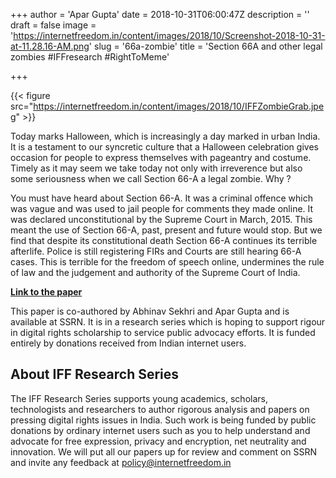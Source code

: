 +++
author = 'Apar Gupta'
date = 2018-10-31T06:00:47Z
description = ''
draft = false
image = 'https://internetfreedom.in/content/images/2018/10/Screenshot-2018-10-31-at-11.28.16-AM.png'
slug = '66a-zombie'
title = 'Section 66A and other legal zombies #IFFresearch #RightToMeme'

+++


{{< figure src="https://internetfreedom.in/content/images/2018/10/IFFZombieGrab.jpeg" >}}



Today marks Halloween, which is increasingly a day marked in urban India. It is a testament to our syncretic culture that a Halloween celebration gives occasion for people to express themselves with pageantry and costume. Timely as it may seem we take today not only with irreverence but also some seriousness when we call Section 66-A a legal zombie. Why ?

You must have heard about Section 66-A. It was a criminal offence which was vague and was used to jail people for comments they made online. It was declared unconstitutional by the Supreme Court in March, 2015. This meant the use of Section 66-A, past, present and future would stop. But we find that despite its constitutional death Section 66-A continues its terrible afterlife. Police is still registering FIRs and Courts are still hearing 66-A cases. This is terrible for the freedom of speech online, undermines the rule of law and the judgement and authority of the Supreme Court of India.

[**Link to the paper**](https://ssrn.com/abstract=3275893)

This paper is co-authored by Abhinav Sekhri and Apar Gupta and is available at SSRN. It is in a research series which is hoping to support rigour in digital rights scholarship to service public advocacy efforts. It is funded entirely by donations received from Indian internet users.

## About IFF Research Series

The IFF Research Series supports young academics, scholars, technologists and researchers to author rigorous analysis and papers on pressing digital rights issues in India. Such work is being funded by public donations by ordinary internet users such as you to help understand and advocate for free expression, privacy and encryption, net neutrality and innovation. We will put all our papers up for review and comment on SSRN and invite any feedback at policy@internetfreedom.in

